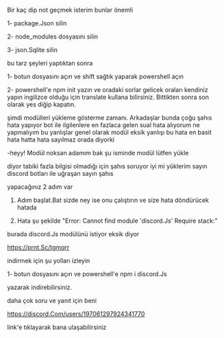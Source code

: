 Bir kaç dip not geçmek isterim bunlar önemli 

1- package.Json silin

2- node_modules dosyasını silin

3- json.Sqlite silin


bu tarz şeyleri yaptıktan sonra 

1- botun dosyasını açın ve shift sağtık yaparak powershell açın

2- powershell'e npm init yazın ve oradaki sorlar gelicek oraları kendiniz yapın ingilizce olduğu için translate kullana bilirsiniz.
Bittikten sonra son olarak yes diğip kapatın.


şimdi modülleri yükleme gösterme zamanı. Arkadaşlar bunda çoğu şahıs hata yapıyor bot ile ilgilenlere en fazlaca gelen sual hata alıyorum ne yapmalıyım
bu yanlışlar genel olarak  modül eksik yanlışı bu hata en basit hata hatta hata sayılmaz orada diyorki 

-heyy! Modül noksan adamım bak şu isminde modül lütfen yükle 

diyor tabiki fazla bilgisi olmadığı için şahıs soruyor iyi mi yüklerim sayın discord botları ile uğraşan sayın şahıs


yapacağınız 2 adım var 


1. Adım başlat.Bat sizde ney ise onu çalıştırın 
ve size hata döndürücek hatada 

2. Hata şu şekilde "Error: Cannot find module 'discord.Js'
Require stack:"

burada discord.Js modülünü istiyor eksik diyor

https://prnt.Sc/tgmqrr


indirmek için şu yolları izleyin 


1- botun dosyasını açın ve powershell'e npm i discord.Js 

yazarak indirebilirsiniz.

daha çok soru ve yanıt için beni 

https://discord.Com/users/197061297924341770

link'e tıklayarak bana ulaşabilirsiniz

